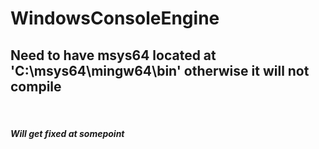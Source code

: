 # WindowsConsoleEngine

<h2>Need to have msys64 located at 'C:\msys64\mingw64\bin' otherwise it will not compile</h2>
<br>
<h5>Will get fixed at somepoint</h5>